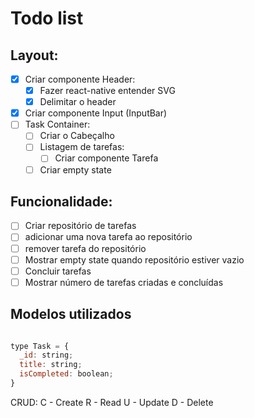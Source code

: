 # Todo list

## Layout:
- [x] Criar componente Header:
  - [x] Fazer react-native entender SVG
  - [x] Delimitar o header 
- [x] Criar componente Input (InputBar)
- [ ] Task Container:
  - [ ] Criar o Cabeçalho
  - [ ] Listagem de tarefas:
    - [ ]  Criar componente Tarefa
  - [ ] Criar empty state

## Funcionalidade:
  - [ ] Criar repositório de tarefas
  - [ ] adicionar uma nova tarefa ao repositório
  - [ ] remover tarefa do repositório
  - [ ] Mostrar empty state quando repositório estiver vazio
  - [ ] Concluir tarefas
  - [ ] Mostrar número de tarefas criadas e concluídas

## Modelos utilizados

```javascript

type Task = {
  _id: string;
  title: string;
  isCompleted: boolean;
}

```

CRUD:
C - Create
R - Read
U - Update
D - Delete